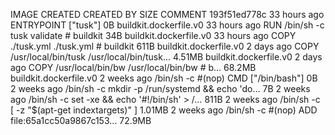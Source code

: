 IMAGE CREATED CREATED BY SIZE COMMENT
193f51ed778c 33 hours ago ENTRYPOINT ["tusk"] 0B buildkit.dockerfile.v0
<missing> 33 hours ago RUN /bin/sh -c tusk validate # buildkit 34B buildkit.dockerfile.v0
<missing> 33 hours ago COPY ./tusk.yml ./tusk.yml # buildkit 611B buildkit.dockerfile.v0
<missing> 2 days ago COPY /usr/local/bin/tusk /usr/local/bin/tusk… 4.51MB buildkit.dockerfile.v0
<missing> 2 days ago COPY /usr/local/bin/bw /usr/local/bin/bw # b… 68.2MB buildkit.dockerfile.v0
<missing> 2 weeks ago /bin/sh -c #(nop) CMD ["/bin/bash"] 0B
<missing> 2 weeks ago /bin/sh -c mkdir -p /run/systemd && echo 'do… 7B
<missing> 2 weeks ago /bin/sh -c set -xe && echo '#!/bin/sh' > /… 811B
<missing> 2 weeks ago /bin/sh -c [ -z "$(apt-get indextargets)" ] 1.01MB
<missing> 2 weeks ago /bin/sh -c #(nop) ADD file:65a1cc50a9867c153… 72.9MB
